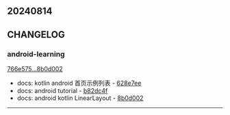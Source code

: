 ## 20240814

## CHANGELOG

### android-learning

[766e575...8b0d002](https://github.com/zhbhun/android-learning/compare/766e575...8b0d002)

* docs: kotlin android 首页示例列表 - [628e7ee](https://github.com/zhbhun/android-learning/commit/628e7ee6a90104058ef3960c2fe19dea215af02d)
* docs: android tutorial - [b82dc4f](https://github.com/zhbhun/android-learning/commit/b82dc4f72f910e50d5afdc38a637b201f284b562)
* docs: android kotlin LinearLayout - [8b0d002](https://github.com/zhbhun/android-learning/commit/8b0d002e68ba76b3d32cf6424d1ec9a6642dc659)

---

